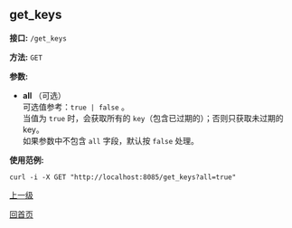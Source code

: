 get_keys
----------

**接口:** `/get_keys`

**方法:** `GET`

**参数:** 

*  **all** （可选）  
可选值参考：`true | false`  。  
当值为 `true` 时，会获取所有的 `key`（包含已过期的）；否则只获取未过期的key。  
如果参数中不包含 `all` 字段，默认按 `false` 处理。

**使用范例:**

    curl -i -X GET "http://localhost:8085/get_keys?all=true"

[上一级](../hustdict.md)

[回首页](../../index.md)